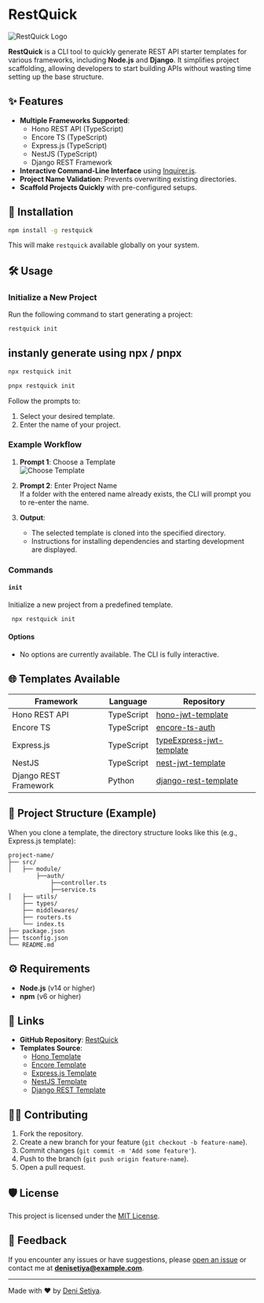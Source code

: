 # RestQuick

![RestQuick Logo](https://drive.google.com/uc?id=1ZZl7WjGGqaCIgXUUdGa6fKffVIELD9Ox)

**RestQuick** is a CLI tool to quickly generate REST API starter templates for various frameworks, including **Node.js** and **Django**. It simplifies project scaffolding, allowing developers to start building APIs without wasting time setting up the base structure.

## ✨ Features
- **Multiple Frameworks Supported**:
  - Hono REST API (TypeScript)
  - Encore TS (TypeScript)
  - Express.js (TypeScript)
  - NestJS (TypeScript)
  - Django REST Framework
- **Interactive Command-Line Interface** using [Inquirer.js](https://www.npmjs.com/package/inquirer).
- **Project Name Validation**: Prevents overwriting existing directories.
- **Scaffold Projects Quickly** with pre-configured setups.

## 🚀 Installation

```bash
npm install -g restquick
```

This will make `restquick` available globally on your system.

## 🛠️ Usage

### Initialize a New Project
Run the following command to start generating a project:

```bash
restquick init
```


## instanly generate using npx / pnpx

```bash
npx restquick init 
```

```bash
pnpx restquick init
```

Follow the prompts to:
1. Select your desired template.
2. Enter the name of your project.

### Example Workflow
1. **Prompt 1**: Choose a Template  
    ![Choose Template](https://drive.google.com/uc?id=1v_bWxvUpRIxUVaazpwxrZEHokwhpv1E8)


2. **Prompt 2**: Enter Project Name  
   If a folder with the entered name already exists, the CLI will prompt you to re-enter the name.

3. **Output**:
   - The selected template is cloned into the specified directory.
   - Instructions for installing dependencies and starting development are displayed.


### Commands
#### `init`
Initialize a new project from a predefined template.

```bash
 npx restquick init
```

#### Options
- No options are currently available. The CLI is fully interactive.

## 🌐 Templates Available
| **Framework**         | **Language** | **Repository**                                             |
|------------------------|--------------|-----------------------------------------------------------|
| Hono REST API          | TypeScript   | [hono-jwt-template](https://github.com/denisetiya/hono-jwt-template) |
| Encore TS              | TypeScript   | [encore-ts-auth](https://github.com/denisetiya/encore-ts-auth)       |
| Express.js             | TypeScript   | [typeExpress-jwt-template](https://github.com/denisetiya/typeExpress-jwt-template) |
| NestJS                 | TypeScript   | [nest-jwt-template](https://github.com/denisetiya/nest-jwt-template) |
| Django REST Framework  | Python       | [django-rest-template](https://github.com/denisetiya/django-rest-template) |

## 📂 Project Structure (Example)
When you clone a template, the directory structure looks like this (e.g., Express.js template):

```
project-name/
├── src/
│   ├── module/
        ├──auth/
            ├──controller.ts
            ├──service.ts
│   ├── utils/
    ├── types/
    ├── middlewares/
    ├── routers.ts
    └── index.ts
├── package.json
├── tsconfig.json
└── README.md
```

## ⚙️ Requirements
- **Node.js** (v14 or higher)
- **npm** (v6 or higher)

## 🔗 Links
- **GitHub Repository**: [RestQuick](https://github.com/denisetiya/restquick)
- **Templates Source**:
  - [Hono Template](https://github.com/denisetiya/hono-jwt-template)
  - [Encore Template](https://github.com/denisetiya/encore-ts-auth)
  - [Express.js Template](https://github.com/denisetiya/typeExpress-jwt-template)
  - [NestJS Template](https://github.com/denisetiya/nest-jwt-template)
  - [Django REST Template](https://github.com/denisetiya/django-rest-template)

## 👨‍💻 Contributing
1. Fork the repository.
2. Create a new branch for your feature (`git checkout -b feature-name`).
3. Commit changes (`git commit -m 'Add some feature'`).
4. Push to the branch (`git push origin feature-name`).
5. Open a pull request.

## 🛡️ License
This project is licensed under the [MIT License](LICENSE).

## 💬 Feedback
If you encounter any issues or have suggestions, please [open an issue](https://github.com/denisetiya/restquick/issues) or contact me at **denisetiya@example.com**.

---

Made with ❤️ by [Deni Setiya](https://github.com/denisetiya).
